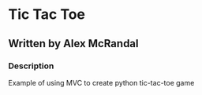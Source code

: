 # Tic Tac Toe

## Written by Alex McRandal

### Description
Example of using MVC to create python tic-tac-toe game